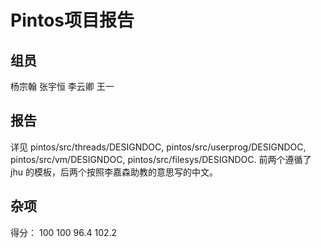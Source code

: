 # Pintos项目报告
## 组员
杨宗翰
张宇恒
李云卿
王一

## 报告
详见 pintos/src/threads/DESIGNDOC, pintos/src/userprog/DESIGNDOC, pintos/src/vm/DESIGNDOC, pintos/src/filesys/DESIGNDOC. 前两个遵循了 jhu 的模板，后两个按照李嘉森助教的意思写的中文。

## 杂项
得分： 100 100 96.4 102.2